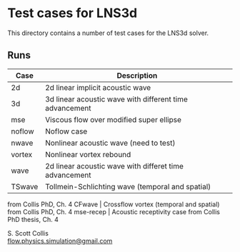 # Test cases for LNS3d

This directory contains a number of test cases for the LNS3d solver.

## Runs

Case           |   Description
---------------|--------------------------------------------------
2d             |  2d linear implicit acoustic wave
3d             |  3d linear acoustic wave with different time advancement
mse            |  Viscous flow over modified super ellipse
noflow         |  Noflow case
nwave          |  Nonlinear acoustic wave (need to test)
vortex         |  Nonlinear vortex rebound
wave           |  2d linear acoustic wave with differet time advancement
TSwave         |  Tollmein-Schlichting wave (temporal and spatial) 
from Collis PhD, Ch. 4
CFwave         |  Crossflow vortex (temporal and spatial) from 
Collis PhD, Ch. 4
mse-recep      |  Acoustic receptivity case from Collis PhD thesis, Ch. 4

S. Scott Collis\
flow.physics.simulation@gmail.com
